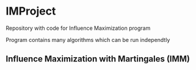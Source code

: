 # IMProject

Repository with code for Influence Maximization program

Program contains many algorithms which can be run independtly

## Influence Maximization with Martingales (IMM)
